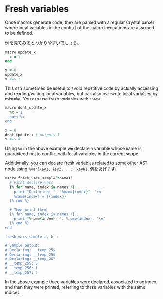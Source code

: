# Fresh variables

Once macros generate code, they are parsed with a regular Crystal parser where local variables in the context of the macro invocations are assumed to be defined.

例を見てみるとわかりやすいでしょう。

```ruby
macro update_x
  x = 1
end

x = 0
update_x
x #=> 1
```

This can sometimes be useful to avoid repetitive code by actually accessing and reading/writing local variables, but can also overwrite local variables by mistake. You can use fresh variables with `%name`:

```ruby
macro dont_update_x
  %x = 1
  puts %x
end

x = 0
dont_update_x # outputs 1
x #=> 0
```

Using `%x` in the above example we declare a variable whose name is guaranteed not to conflict with local varaibles in the current scope.

Additionally, you can declare fresh variables related to some other AST node using `%var{key1, key2, ..., keyN}`. 例をあげます。

```ruby
macro fresh_vars_sample(*names)
  # First declare vars
  {% for name, index in names %}
    print "Declaring: ", "%name{index}", '\n'
    %name{index} = {{index}}
  {% end %}

  # Then print them
  {% for name, index in names %}
    print "%name{index}: ", %name{index}, '\n'
  {% end %}
end

fresh_vars_sample a, b, c

# Sample output:
# Declaring: __temp_255
# Declaring: __temp_256
# Declaring: __temp_257
# __temp_255: 0
# __temp_256: 1
# __temp_257: 2
```

In the above example three variables were declared, associated to an index, and then they were printed, referring to these variables with the same indices.
